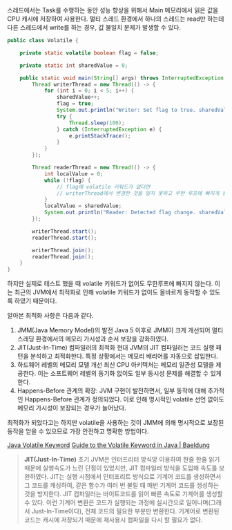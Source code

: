 스레드에서는 Task를 수행하는 동안 성능 향상을 위해서 Main 메모리에서 읽은 값을 CPU 캐시에 저장하여 사용한다. 멀티 스레드 환경에서 하나의 스레드는 read만 하는데 다른 스레드에서 write를 하는 경우, 값 불일치 문제가 발생할 수 있다.

```java
public class Volatile {

    private static volatile boolean flag = false;

    private static int sharedValue = 0;

    public static void main(String[] args) throws InterruptedException {
        Thread writerThread = new Thread(() -> {
            for (int i = 0; i < 5; i++) {
                sharedValue++;
                flag = true;
                System.out.println("Writer: Set flag to true. sharedValue = " + sharedValue);
                try {
                    Thread.sleep(100);
                } catch (InterruptedException e) {
                    e.printStackTrace();
                }
            }
        });

        Thread readerThread = new Thread(() -> {
            int localValue = 0;
            while (!flag) {
                // flag에 volatile 키워드가 없다면 
                // writerThread에서 변경한 것을 알지 못하고 무한 루프에 빠지게 된다.
            }
            localValue = sharedValue;
            System.out.println("Reader: Detected flag change. sharedValue = " + localValue);
        });

        writerThread.start();
        readerThread.start();

        writerThread.join();
        readerThread.join();
    }
}
```

하지만 실제로 테스트 했을 때 volatile 키워드가 없어도 무한루프에 빠지지 않는다.
이는 최근의 JVM에서 최적화로 인해 volatile 키워드가 없이도 올바르게 동작할 수 있도록 하였기 때문이다.

알아본 최적화 사항은 다음과 같다.

1. JMM(Java Memory Model)의 발전
   Java 5 이후로 JMM이 크게 개선되어 멀티스레딩 환경에서의 메모리 가시성과 순서 보장을 강화하였다.
2. JIT(Just-In-Time) 컴파일러의 최적화
   현대 JVM의 JIT 컴파일러는 코드 실행 패턴을 분석하고 최적화한다. 특정 상황에서는 메모리 배리어를 자동으로 삽입한다.
3. 하드웨어 레벨의 메모리 모델 개선
   최신 CPU 아키텍처는 메모리 일관성 모델을 제공한다. 이는 소프트웨어 레벨의 동기화 없이도 일부 동시성 문제를 해결할 수 있게 한다.
4. Happens-Before 관계의 확장:
   JVM 구현이 발전하면서, 일부 동작에 대해 추가적인 Happens-Before 관계가 정의되었다. 이로 인해 명시적인 volatile 선언 없이도 메모리 가시성이 보장되는 경우가 늘어났다.

최적화가 되었다고는 하지만 volatile을 사용하는 것이 JMM에 의해 명시적으로 보장된 동작을 얻을 수 있으므로 가장 안전하고 명확한 방법이다.

[Java Volatile Keyword](https://jenkov.com/tutorials/java-concurrency/volatile.html)
[Guide to the Volatile Keyword in Java | Baeldung](https://www.baeldung.com/java-volatile)

> **JIT(Just-In-Time)**
초기 JVM은 인터프리터 방식망 이용하여 한줄 한줄 읽기 때문에 실행속도가 느린 단점이 있었지만, JIT 컴파일러 방식을 도입해 속도를 보완하였다.
JIT는 실행 시점에서 인터프리트 방식으로 기계어 코드를 생성하면서 그 코드를 캐싱하여, 같은 함수가 여러 번 불릴 때 매번 기계어 코드를 생성하는 것을 방지한다.
JIT 컴파일러는 바이트코드를 읽어 빠른 속도로 기계어를 생성할 수 있다. 이런 기계어 변환은 코드가 실행되는 과정에 실시간으로 일어나며(그래서 Just-In-Time이다), 전체 코드의 필요한 부분만 변환한다. 기계어로 변환된 코드는 캐시에 저장되기 때문에 재사용시 컴파일을 다시 할 필요가 없다.
>